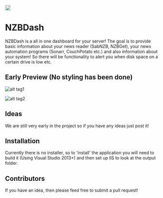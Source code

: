 <a href="https://ci.appveyor.com/project/tidusjar/NZBDash"><image src="https://ci.appveyor.com/api/projects/status/github/tidusjar/NZBDash?branch=SettingsPage&svg=true" height="18"></a> 


# NZBDash

NZBDash is a all in one dashboard for your server! 
The goal is to provide basic information about your news reader (SabNZB, NZBGet), your news automation programs (Sonarr, CouchPotato etc.) and also information about your system!
So there will be functionality to alert you when disk space on a certain drive is low etc.

## Early Preview (No styling has been done)
![alt tag1](http://i.imgur.com/PYzIs83.png)

![alt tag2](http://i.imgur.com/4Q9ynWP.png)

## Ideas

We are still very early in the project so if you have any ideas just post it!

## Installation

Currently there is no installer, so to 'install' the application you will need to build it (Using Visual Studio 2013+) and then set up IIS to look at the output folder.

## Contributors

If you have an idea, then please feed free to submit a pull request!
